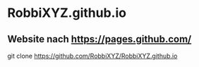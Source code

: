 # RobbiXYZ.github.io

## Website nach https://pages.github.com/

git clone https://github.com/RobbiXYZ/RobbiXYZ.github.io
